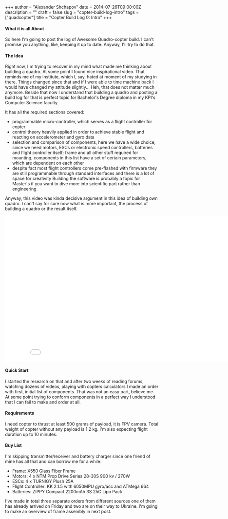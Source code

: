 +++
author = "Alexander Shchapov"
date = 2014-07-26T09:00:00Z
description = ""
draft = false
slug = "copter-build-log-intro"
tags = ["quadcopter"]
title = "Copter Build Log 0: Intro"
+++

#### What it is all About

So here I'm going to post the log of Awesome Quadro-copter build. I can't promise you anything, like, keeping it up to date. Anyway, I'll try to do that.

#### The Idea

Right now, I'm trying to recover in my mind what made me thinking about building a quadro. At some point I found nice inspirational video. That reminds me of my institute, which I, say, hated at moment of my studying in there. Things changed since that and if I were able to time machine back I would have changed my attitude slightly... Heh, that does not matter much anymore.
Beside that now I understand that building a quadro and posting a build log for that is perfect topic for Bachelor's Degree diploma in my KPI's Computer Science faculty.

It has all the required sections covered:

* programmable micro-controller, which serves as a flight controller for copter
* control theory heavily applied in order to achieve stable flight and reacting on accelerometer and gyro data
* selection and comparison of components, here we have a wide choice, since we need motors, ESCs or electronic speed controllers, batteries and flight controller itself; frame and all other stuff required for mounting; components in this list have a set of certain parameters, which are dependent on each other
* despite fact most flight controllers come pre-flashed with firmware they are still programmable through standard interfaces and there is a lot of space for creativity
  Building the software is probably a topic for Master's if you want to dive more into scientific part rather than engineering.

Anyway, this video was kinda decisive argument in this idea of building own quadro. I can't say for sure now what is more important, the process of building a quadro or the result itself.

<iframe width="853" height="480" src="//www.youtube.com/embed/w2itwFJCgFQ?rel=0" frameborder="0" allowfullscreen></iframe>

#### Quick Start

I started the research on that and after two weeks of reading forums, watching dozens of videos, playing with copters calculators I made an order with first, initial list of components. That was not an easy part, believe me. At some point trying to conform components in a perfect way I understood that I can fail to make and order at all.

#### Requirements

I need copter to thrust at least 500 grams of payload, it is FPV camera. Total weight of copter without any payload is 1.2 kg. I'm also expecting flight duration up to 10 minutes.

#### Buy List

I'm skipping transmitter/receiver and battery charger since one friend of mine has all that and can borrow me for a while.

* Frame: X550 Glass Fiber Frame
* Motors: 4 x NTM Prop Drive Series 28-30S 900 kv / 270W
* ESCs: 4 x TURNIGY Plush 25A
* Flight Controller: KK 2.1.5 with 6050MPU gyro/acc and ATMega 664
* Batteries: ZIPPY Compact 2200mAh 3S 25C Lipo Pack

I've made in total three separate orders from different sources one of them has already arrived on Friday and two are on their way to Ukraine. I'm going to make an overview of frame assembly in next post.

